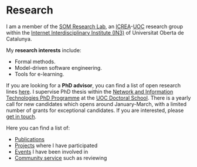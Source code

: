# Research

I am a member of the [SOM Research Lab](https://som-research.uoc.edu), an [ICREA](https://www.icrea.cat)-[UOC](https://www.uoc.edu) research group within the [Internet Interdisciplinary Institute (IN3)](https://in3.uoc.edu) of Universitat Oberta de Catalunya.

My **research interests** include:
- Formal methods.
- Model-driven software engineering.
- Tools for e-learning.

If you are looking for a **PhD advisor**, you can find a list of open research lines [here](https://www.uoc.edu/portal/en/escola-doctorat/linies-recerca/linies-nit/software-engineering/index.html). I supervise PhD thesis within the [Network and Information Technologies PhD Programme](http://studies.uoc.edu/web/estudia/en/doctoral-programmes/technologies-information-networks/presentation) at the [UOC Doctoral School](https://www.uoc.edu/portal/en/escola-doctorat/index.html). There is a yearly call for new candidates which opens around January-March, with a limited number of grants for exceptional candidates. If you are interested, please [get in touch](https://robertclariso.github.io).  

Here you can find a list of:
- [Publications](https://robertclariso.github.io/html/en/publications)
- [Projects](https://robertclariso.github.io/html/en/projects) where I have participated
- [Events](https://robertclariso.github.io/html/en/events) I have been involved in
- [Community service](https://robertclariso.github.io/html/en/event) such as reviewing


